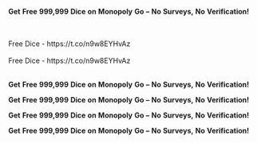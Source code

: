 <strong>Get</strong> <strong>Free</strong> <strong>999,999</strong> <strong>Dice</strong> <strong>on</strong> <strong>Monopoly</strong> <strong>Go</strong> <strong>–</strong> <strong>No</strong> <strong>Surveys,</strong> <strong>No</strong> <strong>Verification!</strong>

<br>
<br>Free Dice - https://t.co/n9w8EYHvAz
<br>
<br>Free Dice - https://t.co/n9w8EYHvAz
<br>
<br>

<strong>Get</strong> <strong>Free</strong> <strong>999,999</strong> <strong>Dice</strong> <strong>on</strong> <strong>Monopoly</strong> <strong>Go</strong> <strong>–</strong> <strong>No</strong> <strong>Surveys,</strong> <strong>No</strong> <strong>Verification!</strong>

<strong>Get</strong> <strong>Free</strong> <strong>999,999</strong> <strong>Dice</strong> <strong>on</strong> <strong>Monopoly</strong> <strong>Go</strong> <strong>–</strong> <strong>No</strong> <strong>Surveys,</strong> <strong>No</strong> <strong>Verification!</strong>

<strong>Get</strong> <strong>Free</strong> <strong>999,999</strong> <strong>Dice</strong> <strong>on</strong> <strong>Monopoly</strong> <strong>Go</strong> <strong>–</strong> <strong>No</strong> <strong>Surveys,</strong> <strong>No</strong> <strong>Verification!</strong>

<strong>Get</strong> <strong>Free</strong> <strong>999,999</strong> <strong>Dice</strong> <strong>on</strong> <strong>Monopoly</strong> <strong>Go</strong> <strong>–</strong> <strong>No</strong> <strong>Surveys,</strong> <strong>No</strong> <strong>Verification!</strong>
